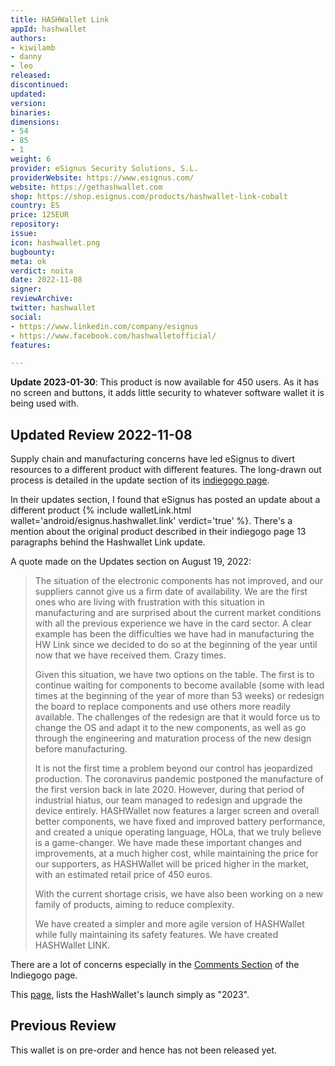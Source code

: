 ```yaml
---
title: HASHWallet Link
appId: hashwallet
authors:
- kiwilamb
- danny
- leo
released: 
discontinued: 
updated: 
version: 
binaries: 
dimensions:
- 54
- 85
- 1
weight: 6
provider: eSignus Security Solutions, S.L.
providerWebsite: https://www.esignus.com/
website: https://gethashwallet.com
shop: https://shop.esignus.com/products/hashwallet-link-cobalt
country: ES
price: 125EUR
repository: 
issue: 
icon: hashwallet.png
bugbounty: 
meta: ok
verdict: noita
date: 2022-11-08
signer: 
reviewArchive: 
twitter: hashwallet
social:
- https://www.linkedin.com/company/esignus
- https://www.facebook.com/hashwalletofficial/
features: 

---
```


**Update 2023-01-30**: This product is now available for 450 users. As it has no
screen and buttons, it adds little security to whatever software wallet it is
being used with.

## Updated Review 2022-11-08

Supply chain and manufacturing concerns have led eSignus to divert resources to a different product with different features. The long-drawn out process is detailed in the update section of its [indiegogo page](https://www.indiegogo.com/projects/hashwallet-the-most-secure-hardware-wallet#/updates/all). 

In their updates section, I found that eSignus has posted an update about a different product {% include walletLink.html wallet='android/esignus.hashwallet.link' verdict='true' %}. There's a mention about the original product described in their indiegogo page 13 paragraphs behind the Hashwallet Link update.

A quote made on the Updates section on August 19, 2022:

> The situation of the electronic components has not improved, and our suppliers cannot give us a firm date of availability. We are the first ones who are living with frustration with this situation in manufacturing and are surprised about the current market conditions with all the previous experience we have in the card sector. A clear example has been the difficulties we have had in manufacturing the HW Link since we decided to do so at the beginning of the year until now that we have received them. Crazy times.
> 
> Given this situation, we have two options on the table. The first is to continue waiting for components to become available (some with lead times at the beginning of the year of more than 53 weeks) or redesign the board to replace components and use others more readily available. The challenges of the redesign are that it would force us to change the OS and adapt it to the new components, as well as go through the engineering and maturation process of the new design before manufacturing.
> 
> It is not the first time a problem beyond our control has jeopardized production. The coronavirus pandemic postponed the manufacture of the first version back in late 2020. However, during that period of industrial hiatus, our team managed to redesign and upgrade the device entirely. HASHWallet now features a larger screen and overall better components, we have fixed and improved battery performance, and created a unique operating language, HOLa, that we truly believe is a game-changer. We have made these important changes and improvements, at a much higher cost, while maintaining the price for our supporters, as HASHWallet will be priced higher in the market, with an estimated retail price of 450 euros.
>
> With the current shortage crisis, we have also been working on a new family of products, aiming to reduce complexity.
> 
> We have created a simpler and more agile version of HASHWallet while fully maintaining its safety features. We have created HASHWallet LINK.

There are a lot of concerns especially in the [Comments Section](https://www.indiegogo.com/projects/hashwallet-the-most-secure-hardware-wallet#/comments) of the Indiegogo page. 

This [page](https://www.esignus.com/hashwallet), lists the HashWallet's launch simply as "2023".


## Previous Review

This wallet is on pre-order and hence has not been released yet.